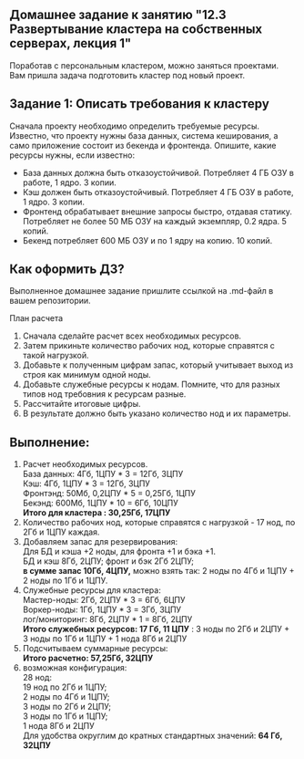 ## Домашнее задание к занятию "12.3 Развертывание кластера на собственных серверах, лекция 1"
Поработав с персональным кластером, можно заняться проектами. Вам пришла задача подготовить кластер под новый проект.

## Задание 1: Описать требования к кластеру
Сначала проекту необходимо определить требуемые ресурсы. Известно, что проекту нужны база данных, система кеширования, а само приложение состоит из бекенда и фронтенда. Опишите, какие ресурсы нужны, если известно:

* База данных должна быть отказоустойчивой. Потребляет 4 ГБ ОЗУ в работе, 1 ядро. 3 копии.
* Кэш должен быть отказоустойчивый. Потребляет 4 ГБ ОЗУ в работе, 1 ядро. 3 копии.
* Фронтенд обрабатывает внешние запросы быстро, отдавая статику. Потребляет не более 50 МБ ОЗУ на каждый экземпляр, 0.2 ядра. 5 копий.
* Бекенд потребляет 600 МБ ОЗУ и по 1 ядру на копию. 10 копий.

## Как оформить ДЗ?

Выполненное домашнее задание пришлите ссылкой на .md-файл в вашем репозитории.

План расчета
1. Сначала сделайте расчет всех необходимых ресурсов.
2. Затем прикиньте количество рабочих нод, которые справятся с такой нагрузкой.
3. Добавьте к полученным цифрам запас, который учитывает выход из строя как минимум одной ноды.
4. Добавьте служебные ресурсы к нодам. Помните, что для разных типов нод требовния к ресурсам разные.
5. Рассчитайте итоговые цифры.
6. В результате должно быть указано количество нод и их параметры.

## **Выполнение:**  

1. Расчет необходимых ресурсов.  
База данных: 4Гб, 1ЦПУ * 3 = 12Гб, 3ЦПУ  
Кэш: 4Гб, 1ЦПУ * 3 = 12Гб, 3ЦПУ  
Фронтэнд: 50Мб, 0,2ЦПУ * 5 = 0,25Гб, 1ЦПУ  
Бекэнд: 600Мб, 1ЦПУ * 10 = 6Гб, 10ЦПУ  
__Итого для кластера : 30,25Гб, 17ЦПУ__  
2. Количество рабочих нод, которые справятся с нагрузкой - 17 нод, по 2Гб и 1ЦПУ каждая.  
3. Добавляем запас для резервирования:  
Для БД и кэша +2 ноды, для фронта +1 и бэка +1.  
БД и кэш 8Гб, 2ЦПУ; фронт и бэк 2Гб 2ЦПУ;  
__в сумме запас 10Гб, 4ЦПУ,__ можно взять так: 2 ноды по 4Гб и 1ЦПУ + 2 ноды по 1Гб и 1ЦПУ.  
4. Служебные ресурсы для кластера:  
Мастер-ноды: 2Гб, 2ЦПУ * 3 = 6Гб, 6ЦПУ  
Воркер-ноды: 1Гб, 1ЦПУ * 3 = 3Гб, 3ЦПУ  
лог/мониторинг: 8Гб, 2ЦПУ * 1 = 8Гб, 2ЦПУ  
__Итого служебных ресурсов: 17 Гб, 11 ЦПУ__ : 3 ноды по 2Гб и 2ЦПУ + 3 ноды по 1Гб и 1ЦПУ + 1 нода 8Гб и 2ЦПУ  
5. Подсчитываем суммарные ресурсы:  
__Итого расчетно: 57,25Гб, 32ЦПУ__  
6. возможная конфигурация:  
28 нод:  
19 нод по 2Гб и 1ЦПУ;  
2 ноды по 4Гб и 1ЦПУ;  
3 ноды по 2Гб и 2ЦПУ;  
3 ноды по 1Гб и 1ЦПУ;  
1 нода 8Гб и 2ЦПУ  
Для удобства округлим до кратных стандартных значений: __64 Гб, 32ЦПУ__  
